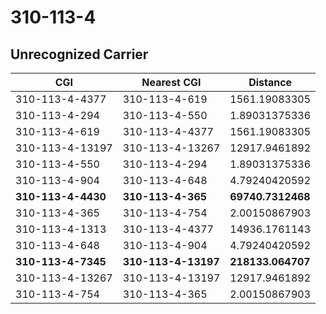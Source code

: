 # 310-113-4
## Unrecognized Carrier


| CGI | Nearest CGI | Distance |
|-----|-------------|----------|
| 310-113-4-4377 | 310-113-4-619 | 1561.19083305 |
| 310-113-4-294 | 310-113-4-550 | 1.89031375336 |
| 310-113-4-619 | 310-113-4-4377 | 1561.19083305 |
| 310-113-4-13197 | 310-113-4-13267 | 12917.9461892 |
| 310-113-4-550 | 310-113-4-294 | 1.89031375336 |
| 310-113-4-904 | 310-113-4-648 | 4.79240420592 |
| **310-113-4-4430** | **310-113-4-365** | **69740.7312468** |
| 310-113-4-365 | 310-113-4-754 | 2.00150867903 |
| 310-113-4-1313 | 310-113-4-4377 | 14936.1761143 |
| 310-113-4-648 | 310-113-4-904 | 4.79240420592 |
| **310-113-4-7345** | **310-113-4-13197** | **218133.064707** |
| 310-113-4-13267 | 310-113-4-13197 | 12917.9461892 |
| 310-113-4-754 | 310-113-4-365 | 2.00150867903 |
